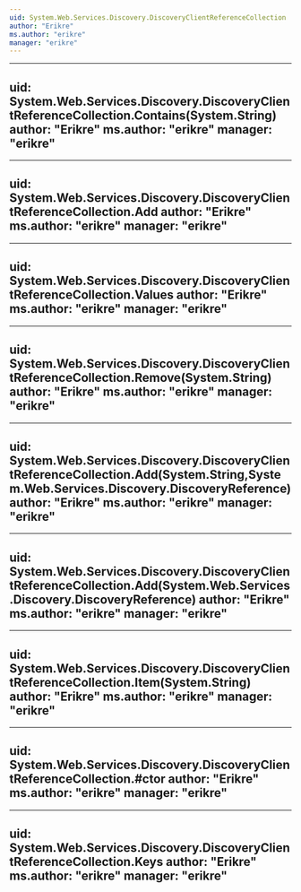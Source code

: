 ```yaml
---
uid: System.Web.Services.Discovery.DiscoveryClientReferenceCollection
author: "Erikre"
ms.author: "erikre"
manager: "erikre"
---
```


---
uid: System.Web.Services.Discovery.DiscoveryClientReferenceCollection.Contains(System.String)
author: "Erikre"
ms.author: "erikre"
manager: "erikre"
---

---
uid: System.Web.Services.Discovery.DiscoveryClientReferenceCollection.Add
author: "Erikre"
ms.author: "erikre"
manager: "erikre"
---

---
uid: System.Web.Services.Discovery.DiscoveryClientReferenceCollection.Values
author: "Erikre"
ms.author: "erikre"
manager: "erikre"
---

---
uid: System.Web.Services.Discovery.DiscoveryClientReferenceCollection.Remove(System.String)
author: "Erikre"
ms.author: "erikre"
manager: "erikre"
---

---
uid: System.Web.Services.Discovery.DiscoveryClientReferenceCollection.Add(System.String,System.Web.Services.Discovery.DiscoveryReference)
author: "Erikre"
ms.author: "erikre"
manager: "erikre"
---

---
uid: System.Web.Services.Discovery.DiscoveryClientReferenceCollection.Add(System.Web.Services.Discovery.DiscoveryReference)
author: "Erikre"
ms.author: "erikre"
manager: "erikre"
---

---
uid: System.Web.Services.Discovery.DiscoveryClientReferenceCollection.Item(System.String)
author: "Erikre"
ms.author: "erikre"
manager: "erikre"
---

---
uid: System.Web.Services.Discovery.DiscoveryClientReferenceCollection.#ctor
author: "Erikre"
ms.author: "erikre"
manager: "erikre"
---

---
uid: System.Web.Services.Discovery.DiscoveryClientReferenceCollection.Keys
author: "Erikre"
ms.author: "erikre"
manager: "erikre"
---
